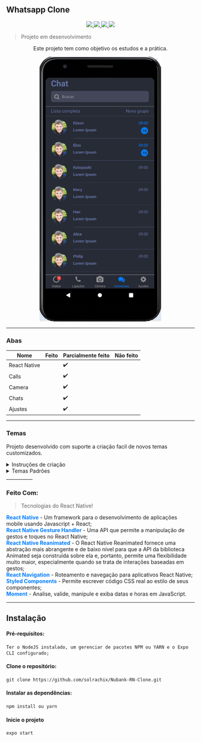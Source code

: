 ## Whatsapp Clone

<p align="center">
<a aria-label="Versão do Node" href="https://github.com/nodejs/node/blob/master/doc/changelogs/CHANGELOG_V12.md#12.14.1">
    <img src="https://img.shields.io/badge/node.js@lts-12.14.1-informational?logo=Node.JS"></img>
  </a>
 <a aria-label="Versão do React" href="https://github.com/facebook/react/blob/master/CHANGELOG.md#16120-november-14-2019">
    <img src="https://img.shields.io/badge/react-16.9.0-informational?logo=react"></img>
  </a>
   <a aria-label="Versão do React Native" href="https://github.com/facebook/react/blob/master/CHANGELOG.md#16120-november-14-2019">
    <img src="https://img.shields.io/badge/react%20native-0.61-informational?logo=react"></img>
  </a>
  <a aria-label="Versão do Expo" href="https://www.npmjs.com/package/expo-cli/v/3.11.5">
    <img src="https://img.shields.io/badge/expo--CLI-3.11.5-informational?logo=expo"></img>
  </a>
</p>

> Projeto em desenvolvimento

<p align="center">
	Este projeto tem como objetivo os estudos e a prática.
</p>

<p align="center">
	<img src="https://github.com/solrachix/Whatsapp-RN-Clone/blob/master/Mobile/assets/Template.png?raw=true" />
</p>

___________

### Abas
|  Nome |  Feito  | Parcialmente feito  | Não feito  |
| ------------ | ------------ | ------------ | ------------ |
| React Native || :heavy_check_mark:  |   |
| Calls		 || :heavy_check_mark:  |   |
| Camera || :heavy_check_mark:  |   |
| Chats     || :heavy_check_mark:  |   |
| Ajustes  || :heavy_check_mark:  |   |

___________

### Temas

Projeto desenvolvido com suporte a criação facil de novos temas customizados.

<details><summary>Instruções de criação</summary>
Na pasta aonde deve ser colocado os temas <br/>
> https://github.com/solrachix/Whatsapp-RN-Clone/tree/master/src/styles/themes

``` jsx
export default {
    title: 'Dark',
  
    colors: {
        primary: '#007dff',
        secundary: '#282a36',
        tertiary: '#44475a',
        quarterly: '#aeaeb0',
   
        background: '#101010',
        text: '#6272a4',
        placeholder: '#959698',

        Cyan: '#8be9fd',
        Green: '#50fa7b',
        Orange: '#ffb86c',
        Pink: '#ff79c6',
        Purple: '#bd93f9',
        Red: '#ff5555',
        Yellow: '#f1fa8c',
    }
};
```


</details>

<details><summary>Temas Padrôes </summary>
Pasta aonde deve ser encontrado os temas <br/>
> https://github.com/solrachix/Whatsapp-RN-Clone/tree/master/src/styles/themes


</details>
___________

### Feito Com:
 >   Tecnologias do React Native!


<strong style="color: #007dff" >React Native</strong> - Um framework para o desenvolvimento de aplicações mobile usando Javascript + React;
<br/>
<strong style="color: #007dff" >React Native Gesture Handler</strong> - Uma API que permite a manipulação de gestos e toques no React Native;
<br/>
<strong style="color: #007dff" >React Native Reanimated</strong> - O React Native Reanimated fornece uma abstração mais abrangente e de baixo nível para que a API da biblioteca Animated seja construída sobre ela e, portanto, permite uma flexibilidade muito maior, especialmente quando se trata de interações baseadas em gestos;
<br/>
<strong style="color: #007dff" >React Navigation</strong> - Roteamento e navegação para aplicativos React Native;
<br/>
<strong style="color: #007dff" >Styled Components</strong> - Permite escrever código CSS real ao estilo de seus componentes;
<br/>
<strong style="color: #007dff" >Moment</strong> - Analise, valide, manipule e exiba datas e horas em JavaScript.

___________


## Instalação

#### Pré-requisitos:
	Ter o NodeJS instalado, um gerenciar de pacotes NPM ou YARN e o Expo CLI configurado;
#### Clone o repositório: 
	git clone https://github.com/solrachix/Nubank-RN-Clone.git

#### Instalar as dependências: 
	npm install ou yarn
#### Inicie o projeto
	expo start

